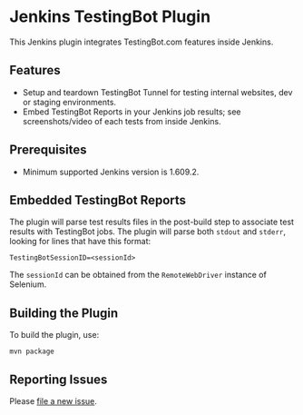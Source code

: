 # Jenkins TestingBot Plugin

This Jenkins plugin integrates TestingBot.com features inside Jenkins.

## Features

* Setup and teardown TestingBot Tunnel for testing internal websites, dev or staging environments. 
* Embed TestingBot Reports in your Jenkins job results; see screenshots/video of each tests from inside Jenkins.

## Prerequisites

* Minimum supported Jenkins version is 1.609.2.

## Embedded TestingBot Reports

The plugin will parse test results files in the post-build step to associate test results with TestingBot jobs.
The plugin will parse both `stdout` and `stderr`, looking for lines that have this format:

`TestingBotSessionID=<sessionId>`

The `sessionId` can be obtained from the `RemoteWebDriver` instance of Selenium.

## Building the Plugin

To build the plugin, use:

`mvn package`

## Reporting Issues

Please [file a new issue](https://github.com/testingbot/TestingBot-Jenkins-Plugin/issues).